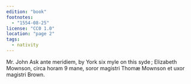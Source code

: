 ```yaml
---
edition: "book"
footnotes:
  - "1554-08-25"
license: "CC0 1.0"
location: "page 2"
tags:
  - nativity
---
```

Mr. John Ask
ante meridiem, by York six myle on this syde ; Elizabeth
Mownson, circa horam 9 mane, soror magistri Thomæ Mownson
et uxor magistri Brown.
